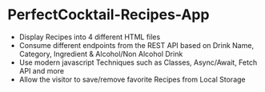 # PerfectCocktail-Recipes-App
- Display Recipes into 4 different HTML files
- Consume different endpoints from the REST API based on Drink Name, Category, Ingredient & Alcohol/Non Alcohol Drink
- Use modern javascript Techniques such as Classes, Async/Await, Fetch API and more
- Allow the visitor to save/remove favorite Recipes from Local Storage
